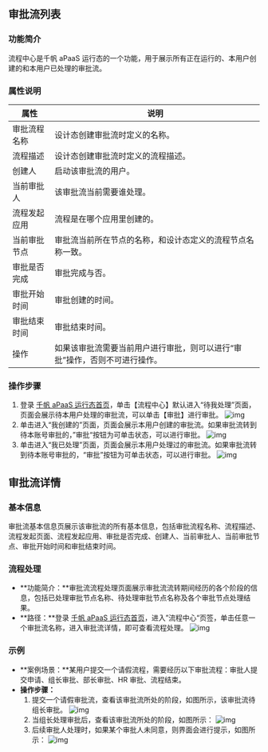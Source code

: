 ## **审批流列表**
### 功能简介
流程中心是千帆 aPaaS 运行态的一个功能，用于展示所有正在运行的、本用户创建的和本用户已处理的审批流。

### 属性说明

| 属性         | 说明                                                         |
| ------------ | ------------------------------------------------------------ |
| 审批流程名称 | 设计态创建审批流时定义的名称。                               |
| 流程描述     | 设计态创建审批流时定义的流程描述。                           |
| 创建人       | 启动该审批流的用户。                                         |
| 当前审批人   | 该审批流当前需要谁处理。                                     |
| 流程发起应用 | 流程是在哪个应用里创建的。                                   |
| 当前审批节点 | 审批流当前所在节点的名称，和设计态定义的流程节点名称一致。   |
| 审批是否完成 | 审批完成与否。                                               |
| 审批开始时间 | 审批创建的时间。                                               |
| 审批结束时间 | 审批结束时间。                                                 |
| 操作         | 如果该审批流需要当前用户进行审批，则可以进行“审批”操作，否则不可进行操作。 |

### 操作步骤
1. 登录 [千帆 aPaaS 运行态首页](https://apaas.cloud.tencent.com/)，单击【流程中心】默认进入“待我处理”页面，页面会展示待本用户处理的审批流，可以单击【审批】进行审批。
  ![img](https://main.qcloudimg.com/raw/d43e0ff4d21337853556dece3a9fc986.png)        
2. 单击进入“我创建的”页面，页面会展示本用户创建的审批流。如果审批流转到待本账号审批的，”审批“按钮为可单击状态，可以进行审批。
 ![img](https://main.qcloudimg.com/raw/cebaba19a84157af5e20244e52fc7c9d.png)        
3. 单击进入“我已处理”页面，页面会展示本用户处理过的审批流。如果审批流转到待本账号审批的，“审批”按钮为可单击状态，可以进行审批。
 ![img](https://main.qcloudimg.com/raw/2c270d075778082162a6c28fca80c6ef.png)        



## **审批流详情**
### **基本信息**
审批流基本信息页展示该审批流的所有基本信息，包括审批流程名称、流程描述、流程发起页面、流程发起应用、审批是否完成、创建人、当前审批人、当前审批节点、审批开始时间和审批结束时间。

### **流程处理**
- **功能简介：**审批流流程处理页面展示审批流流转期间经历的各个阶段的信息，包括已处理审批节点名称、待处理审批节点名称及各个审批节点处理结果。
- **路径：**登录 [千帆 aPaaS 运行态首页](https://apaas.cloud.tencent.com/)，进入”流程中心“页签，单击任意一个审批流名称，进入审批流详情，即可查看流程处理。
![img](https://main.qcloudimg.com/raw/1984bbb914e7fbff88613264bc615693.png)        
 
### 示例
- **案例场景：**某用户提交一个请假流程，需要经历以下审批流程：审批人提交申请、组长审批、部长审批、HR 审批、流程结束。
- **操作步骤：**
   1. 提交一个请假审批流，查看该审批流所处的阶段，如图所示，该审批流待组长审批。
 ![img](https://main.qcloudimg.com/raw/993d3195b1b406b45b066664833db05f.png)        
   2. 当组长处理审批后，查看该审批流所处的阶段，如图所示：
 ![img](https://main.qcloudimg.com/raw/03f56f525ada21a568b3f8cbc5293462.png)        
   3. 后续审批人处理时，如果某个审批人未同意，则界面会进行提示，如图所示：
  ![img](https://main.qcloudimg.com/raw/6f533225b4de5a32d3ced9181e6f21e8.png)        
